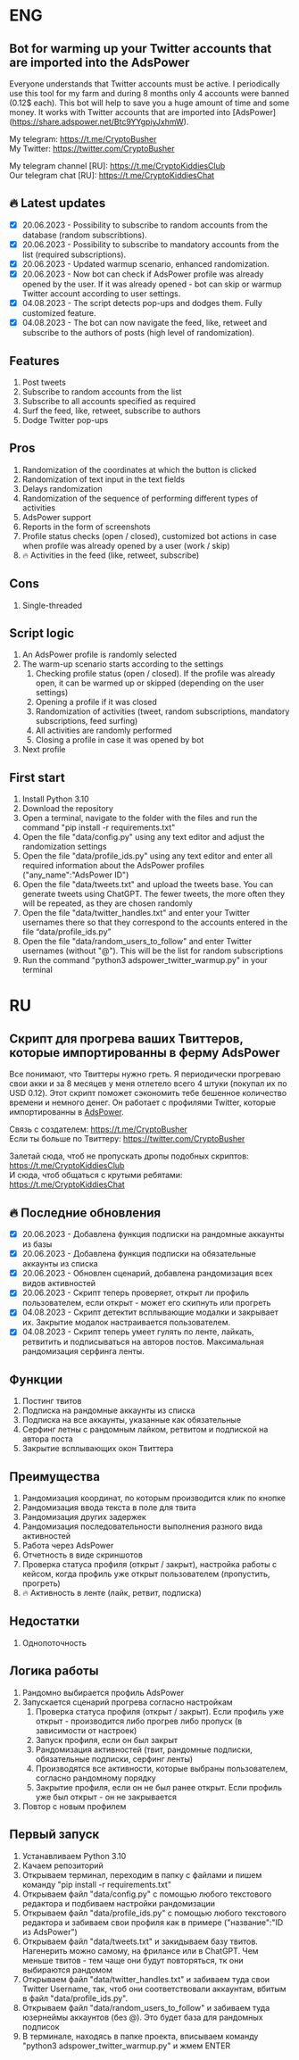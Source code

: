 # ENG
## Bot for warming up your Twitter accounts that are imported into the AdsPower
Everyone understands that Twitter accounts must be active. I periodically use this tool for my farm and during 8 months only 4 accounts were banned (0.12$ each). This bot will help to save you a huge amount of time and some money. It works with Twitter accounts that are imported into [AdsPower] (https://share.adspower.net/Btc9YYgpiyJxhmW).

My telegram: https://t.me/CryptoBusher <br>
My Twitter: https://twitter.com/CryptoBusher <br>

My telegram channel [RU]: https://t.me/CryptoKiddiesClub <br>
Our telegram chat [RU]: https://t.me/CryptoKiddiesChat <br>

## 🔥 Latest updates
- [x] 20.06.2023 - Possibility to subscribe to random accounts from the database (random subscribtions). <br>
- [x] 20.06.2023 - Possibility to subscribe to mandatory accounts from the list (required subscriptions). <br>
- [x] 20.06.2023 - Updated warmup scenario, enhanced randomization. <br>
- [x] 20.06.2023 - Now bot can check if AdsPower profile was already opened by the user. If it was already opened - bot can skip or warmup Twitter account according to user settings. <br>
- [x] 04.08.2023 - The script detects pop-ups and dodges them. Fully customized feature. <br>
- [x] 04.08.2023 - The bot can now navigate the feed, like, retweet and subscribe to the authors of posts (high level of randomization). <br>

## Features
1. Post tweets
2. Subscribe to random accounts from the list
3. Subscribe to all accounts specified as required
4. Surf the feed, like, retweet, subscribe to authors
5. Dodge Twitter pop-ups

## Pros
1. Randomization of the coordinates at which the button is clicked
2. Randomization of text input in the text fields
3. Delays randomization
4. Randomization of the sequence of performing different types of activities
5. AdsPower support
6. Reports in the form of screenshots
7. Profile status checks (open / closed), customized bot actions in case when profile was already opened by a user (work / skip)
8. 🔥 Activities in the feed (like, retweet, subscribe)

## Cons
1. Single-threaded

## Script logic
1. An AdsPower profile is randomly selected
2. The warm-up scenario starts according to the settings
   1. Checking profile status (open / closed). If the profile was already open, it can be warmed up or skipped (depending on the user settings)
   2. Opening a profile if it was closed
   3. Randomization of activities (tweet, random subscriptions, mandatory subscriptions, feed surfing)
   4. All activities are randomly performed
   5. Closing a profile in case it was opened by bot
3. Next profile

## First start
1. Install Python 3.10
2. Download the repository
3. Open a terminal, navigate to the folder with the files and run the command "pip install -r requirements.txt"
4. Open the file "data/config.py" using any text editor and adjust the randomization settings
5. Open the file "data/profile_ids.py" using any text editor and enter all required information about the AdsPower profiles ("any_name":"AdsPower ID")
6. Open the file "data/tweets.txt" and upload the tweets base. You can generate tweets using ChatGPT. The fewer tweets, the more often they will be repeated, as they are chosen randomly
7. Open the file "data/twitter_handles.txt" and enter your Twitter usernames there so that they correspond to the accounts entered in the file “data/profile_ids.py”
8. Open the file "data/random_users_to_follow" and enter Twitter usernames (without "@"). This will be the list for random subscriptions
9. Run the command "python3 adspower_twitter_warmup.py" in your terminal


# RU
## Скрипт для прогрева ваших Твиттеров, которые импортированны в ферму AdsPower
Все понимают, что Твиттеры нужно греть. Я периодически прогреваю свои акки и за 8 месяцев у меня отлетело всего 4 штуки (покупал их по USD 0.12). Этот скрипт поможет сэкономить тебе бешенное количество времени и немного денег. Он работает с профилями Twitter, которые импортированны в [AdsPower](https://share.adspower.net/Btc9YYgpiyJxhmW).

Связь с создателем: https://t.me/CryptoBusher <br>
Если ты больше по Твиттеру: https://twitter.com/CryptoBusher <br>

Залетай сюда, чтоб не пропускать дропы подобных скриптов: https://t.me/CryptoKiddiesClub <br>
И сюда, чтоб общаться с крутыми ребятами: https://t.me/CryptoKiddiesChat <br>

## 🔥 Последние обновления
- [x] 20.06.2023 - Добавлена функция подписки на рандомные аккаунты из базы <br>
- [x] 20.06.2023 - Добавлена функция подписки на обязательные аккаунты из списка <br>
- [x] 20.06.2023 - Обновлен сценарий, добавлена рандомизация всех видов активностей <br>
- [x] 20.06.2023 - Скрипт теперь проверяет, открыт ли профиль пользователем, если открыт - может его скипнуть или прогреть <br>
- [x] 04.08.2023 - Скрипт детектит всплывающие модалки и закрывает их. Закрытие модалок настраивается пользователем. <br>
- [x] 04.08.2023 - Скрипт теперь умеет гулять по ленте, лайкать, ретвитить и подписываться на авторов постов. Максимальная рандомизация серфинга ленты. <br>

## Функции
1. Постинг твитов
2. Подписка на рандомные аккаунты из списка
3. Подписка на все аккаунты, указанные как обязательные
4. Серфинг летны с рандомным лайком, ретвитом и подпиской на автора поста
5. Закрытие всплывающих окон Твиттера

## Преимущества
1. Рандомизация координат, по которым производится клик по кнопке
2. Рандомизация ввода текста в поле для твита
3. Рандомизация других задержек
4. Рандомизация последовательности выполнения разного вида активностей
5. Работа через AdsPower
6. Отчетность в виде скриншотов
7. Проверка статуса профиля (открыт / закрыт), настройка работы с кейсом, когда профиль уже открыт пользователем (пропустить, прогреть)
8. 🔥 Активность в ленте (лайк, ретвит, подписка)

## Недостатки
1. Однопоточность

## Логика работы
1. Рандомно выбирается профиль AdsPower
2. Запускается сценарий прогрева согласно настройкам
   1. Проверка статуса профиля (открыт / закрыт). Если профиль уже открыт - производится либо прогрев либо пропуск (в зависимости от настроек)
   2. Запуск профиля, если он был закрыт
   3. Рандомизация активностей (твит, рандомные подписки, обязательные подписки, серфинг ленты)
   4. Производятся все активности, которые выбраны пользователем, согласно рандомному порядку
   5. Закрытие профиля, если он не был ранее открыт. Если профиль уже был открыт - он не закрывается
3. Повтор с новым профилем

## Первый запуск
1. Устанавливаем Python 3.10
2. Качаем репозиторий
3. Открываем терминал, переходим в папку с файлами и пишем команду "pip install -r requirements.txt"
4. Открываем файл "data/config.py" с помощью любого текстового редактора и подбиваем настройки рандомизации
5. Открываем файл "data/profile_ids.py" с помощью любого текстового редактора и забиваем свои профиля как в примере ("название":"ID из AdsPower")
6. Открываем файл "data/tweets.txt" и закидываем базу твитов. Нагенерить можно самому, на фрилансе или в ChatGPT. Чем меньше твитов - тем чаще они будут повторяться, тк они выбираются рандомом
7. Открываем файл "data/twitter_handles.txt" и забиваем туда свои Twitter Username, так, чтоб они соответствовали аккаунтам, вбитым в файл "data/profile_ids.py".
8. Открываем файл "data/random_users_to_follow" и забиваем туда юзернеймы аккаунтов (без @). Это будет база для рандомных подписок
9. В терминале, находясь в папке проекта, вписываем команду "python3 adspower_twitter_warmup.py" и жмем ENTER
